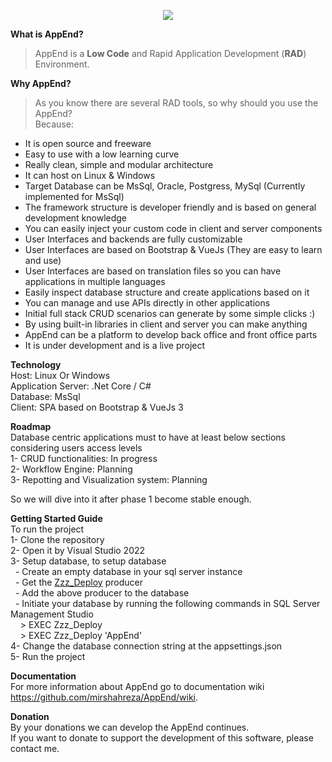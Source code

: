<p align="center" width="100%">
    <img src="https://github.com/mirshahreza/AppEnd/blob/master/AppEndHost/workspace/client/..lib/images/AppEnd-Logo-Full.png?raw=true" />
</p>
  
**What is AppEnd?**
> AppEnd is a **Low Code** and Rapid Application Development (**RAD**) Environment.  

**Why AppEnd?**
>As you know there are several RAD tools, so why should you use the AppEnd?  
Because:
- It is open source and freeware
- Easy to use with a low learning curve
- Really clean, simple and modular architecture
- It can host on Linux & Windows
- Target Database can be MsSql, Oracle, Postgress, MySql (Currently implemented for MsSql)
- The framework structure is developer friendly and is based on general development knowledge
- You can easily inject your custom code in client and server components
- User Interfaces and backends are fully customizable
- User Interfaces are based on Bootstrap & VueJs (They are easy to learn and use)  
- User Interfaces are based on translation files so you can have applications in multiple languages  
- Easily inspect database structure and create applications based on it  
- You can manage and use APIs directly in other applications  
- Initial full stack CRUD scenarios can generate by some simple clicks :)  
- By using built-in libraries in client and server you can make anything  
- AppEnd can be a platform to develop back office and front office parts    
- It is under development and is a live project  

**Technology**  
Host: Linux Or Windows  
Application Server: .Net Core / C#  
Database: MsSql  
Client: SPA based on Bootstrap & VueJs 3  

**Roadmap**  
Database centric applications must to have at least below sections considering users access levels  
1- CRUD functionalities: In progress  
2- Workflow Engine: Planning  
3- Repotting and Visualization system: Planning  

So we will dive into it after phase 1 become stable enough.

**Getting Started Guide**  
To run the project  
1- Clone the repository  
2- Open it by Visual Studio 2022  
3- Setup database, to setup database  
&nbsp;&nbsp;- Create an empty database in your sql server instance  
&nbsp;&nbsp;- Get the [Zzz_Deploy](https://github.com/mirshahreza/RDBMS-PackageManager/blob/master/MsSql/Zzz_Deploy.sql) producer  
&nbsp;&nbsp;- Add the above producer to the database  
&nbsp;&nbsp;- Initiate your database by running the following commands in SQL Server Management Studio  
&nbsp;&nbsp;&nbsp;&nbsp;> EXEC Zzz_Deploy  
&nbsp;&nbsp;&nbsp;&nbsp;> EXEC Zzz_Deploy 'AppEnd'  
4- Change the database connection string at the appsettings.json  
5- Run the project  

**Documentation**  
For more information about AppEnd go to documentation wiki https://github.com/mirshahreza/AppEnd/wiki.

**Donation**  
By your donations we can develop the AppEnd continues.  
If you want to donate to support the development of this software, please contact me.  
